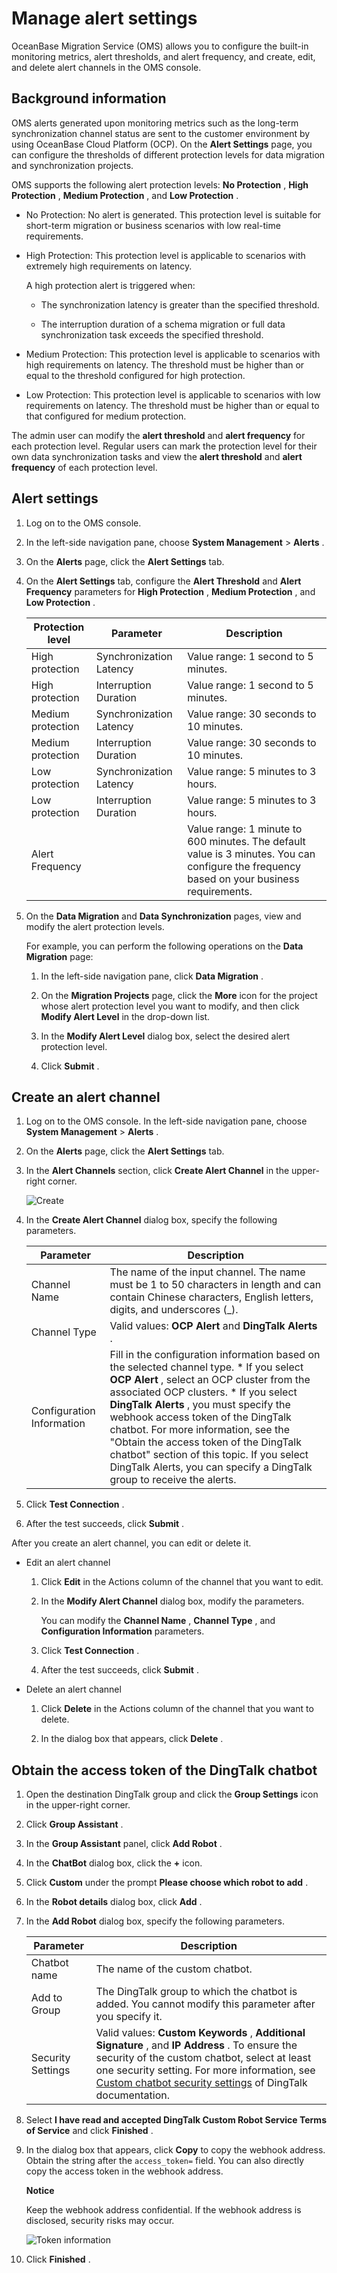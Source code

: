 Manage alert settings 
==========================================

OceanBase Migration Service (OMS) allows you to configure the built-in monitoring metrics, alert thresholds, and alert frequency, and create, edit, and delete alert channels in the OMS console. 

Background information 
-------------------------------------------

OMS alerts generated upon monitoring metrics such as the long-term synchronization channel status are sent to the customer environment by using OceanBase Cloud Platform (OCP). On the **Alert Settings** page, you can configure the thresholds of different protection levels for data migration and synchronization projects. 

OMS supports the following alert protection levels: **No Protection** , **High Protection** , **Medium Protection** , and **Low Protection** .

* No Protection: No alert is generated. This protection level is suitable for short-term migration or business scenarios with low real-time requirements.

  

* High Protection: This protection level is applicable to scenarios with extremely high requirements on latency. 

  A high protection alert is triggered when:
  * The synchronization latency is greater than the specified threshold.

    
  
  * The interruption duration of a schema migration or full data synchronization task exceeds the specified threshold.

    
  

  

* Medium Protection: This protection level is applicable to scenarios with high requirements on latency. The threshold must be higher than or equal to the threshold configured for high protection.

  

* Low Protection: This protection level is applicable to scenarios with low requirements on latency. The threshold must be higher than or equal to that configured for medium protection.

  




The admin user can modify the **alert threshold** and **alert frequency** for each protection level. Regular users can mark the protection level for their own data synchronization tasks and view the **alert threshold** and **alert frequency** of each protection level.

Alert settings 
-----------------------------------

1. Log on to the OMS console.

   

2. In the left-side navigation pane, choose **System Management** \> **Alerts** .

   

3. On the **Alerts** page, click the **Alert Settings** tab.

   

4. On the **Alert Settings** tab, configure the **Alert Threshold** and **Alert Frequency** parameters for **High Protection** , **Medium Protection** , and **Low Protection** . 

   

   | Protection level  |        Parameter        |                                                                Description                                                                 |
   |-------------------|-------------------------|--------------------------------------------------------------------------------------------------------------------------------------------|
   | High protection   | Synchronization Latency | Value range: 1 second to 5 minutes.                                                                                                        |
   | High protection   | Interruption Duration   | Value range: 1 second to 5 minutes.                                                                                                        |
   | Medium protection | Synchronization Latency | Value range: 30 seconds to 10 minutes.                                                                                                     |
   | Medium protection | Interruption Duration   | Value range: 30 seconds to 10 minutes.                                                                                                     |
   | Low protection    | Synchronization Latency | Value range: 5 minutes to 3 hours.                                                                                                         |
   | Low protection    | Interruption Duration   | Value range: 5 minutes to 3 hours.                                                                                                         |
   | Alert Frequency                            || Value range: 1 minute to 600 minutes. The default value is 3 minutes. You can configure the frequency based on your business requirements. |

   

5. On the **Data Migration** and **Data Synchronization** pages, view and modify the alert protection levels. 

   For example, you can perform the following operations on the **Data Migration** page:
   1. In the left-side navigation pane, click **Data Migration** .

      
   
   2. On the **Migration Projects** page, click the **More** icon for the project whose alert protection level you want to modify, and then click **Modify Alert Level** in the drop-down list.

      
   
   3. In the **Modify Alert Level** dialog box, select the desired alert protection level.

      
   
   4. Click **Submit** .

      
   

   




Create an alert channel 
--------------------------------------------

1. Log on to the OMS console. In the left-side navigation pane, choose **System Management** \> **Alerts** .

   

2. On the **Alerts** page, click the **Alert Settings** tab.

   

3. In the **Alert Channels** section, click **Create Alert Channel** in the upper-right corner. 

   ![Create](https://help-static-aliyun-doc.aliyuncs.com/assets/img/en-US/3674229461/p291330.png)
   

4. In the **Create Alert Channel** dialog box, specify the following parameters. 

   

   |         Parameter         |                                                                                                                                                                                                                                                                                            Description                                                                                                                                                                                                                                                                                            |
   |---------------------------|---------------------------------------------------------------------------------------------------------------------------------------------------------------------------------------------------------------------------------------------------------------------------------------------------------------------------------------------------------------------------------------------------------------------------------------------------------------------------------------------------------------------------------------------------------------------------------------------------|
   | Channel Name              | The name of the input channel. The name must be 1 to 50 characters in length and can contain Chinese characters, English letters, digits, and underscores (_).                                                                                                                                                                                                                                                                                                                                                                                                                                    |
   | Channel Type              | Valid values: **OCP Alert** and **DingTalk Alerts** .                                                                                                                                                                                                                                                                                                                                                                                                                                                                                                                                             |
   | Configuration Information | Fill in the configuration information based on the selected channel type. * If you select **OCP Alert** , select an OCP cluster from the associated OCP clusters.   * If you select **DingTalk Alerts** , you must specify the webhook access token of the DingTalk chatbot. For more information, see the "Obtain the access token of the DingTalk chatbot" section of this topic.  If you select DingTalk Alerts, you can specify a DingTalk group to receive the alerts.    |

   

5. Click **Test Connection** .

   

6. After the test succeeds, click **Submit** .

   




After you create an alert channel, you can edit or delete it.

* Edit an alert channel

  1. Click **Edit** in the Actions column of the channel that you want to edit.

     
  
  2. In the **Modify Alert Channel** dialog box, modify the parameters. 

     You can modify the **Channel Name** , **Channel Type** , and **Configuration Information** parameters.
     
  
  3. Click **Test Connection** .

     
  
  4. After the test succeeds, click **Submit** .

     
  

  

* Delete an alert channel

  1. Click **Delete** in the Actions column of the channel that you want to delete.

     
  
  2. In the dialog box that appears, click **Delete** .

     
  

  




Obtain the access token of the DingTalk chatbot 
--------------------------------------------------------------------

1. Open the destination DingTalk group and click the **Group Settings** icon in the upper-right corner.

   

2. Click **Group Assistant** .

   

3. In the **Group Assistant** panel, click **Add Robot** .

   

4. In the **ChatBot** dialog box, click the **+** icon.

   

5. Click **Custom** under the prompt **Please choose which robot to add** .

   

6. In the **Robot details** dialog box, click **Add** .

   

7. In the **Add Robot** dialog box, specify the following parameters. 

   

   |     Parameter     |                                                                                                                                                                         Description                                                                                                                                                                          |
   |-------------------|--------------------------------------------------------------------------------------------------------------------------------------------------------------------------------------------------------------------------------------------------------------------------------------------------------------------------------------------------------------|
   | Chatbot name      | The name of the custom chatbot.                                                                                                                                                                                                                                                                                                                              |
   | Add to Group      | The DingTalk group to which the chatbot is added. You cannot modify this parameter after you specify it.                                                                                                                                                                                                                                                     |
   | Security Settings | Valid values: **Custom Keywords** , **Additional Signature** , and **IP Address** . To ensure the security of the custom chatbot, select at least one security setting. For more information, see [Custom chatbot security settings](https://open.dingtalk.com/document/robots/customize-robot-security-settings) of DingTalk documentation. |

   

8. Select **I have read and accepted DingTalk Custom Robot Service Terms of Service** and click **Finished** .

   

9. In the dialog box that appears, click **Copy** to copy the webhook address. Obtain the string after the `access_token=` field. You can also directly copy the access token in the webhook address. 

   **Notice**

   

   Keep the webhook address confidential. If the webhook address is disclosed, security risks may occur.

   ![Token information](https://help-static-aliyun-doc.aliyuncs.com/assets/img/en-US/3674229461/p392777.png)
   

10. Click **Finished** .

    



